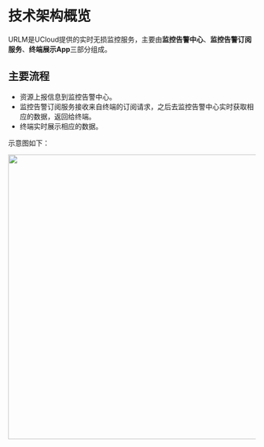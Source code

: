 # 技术架构概览

URLM是UCloud提供的实时无损监控服务，主要由**监控告警中心**、**监控告警订阅服务**、**终端展示App**三部分组成。

## 主要流程

* 资源上报信息到监控告警中心。
* 监控告警订阅服务接收来自终端的订阅请求，之后去监控告警中心实时获取相应的数据，返回给终端。
* 终端实时展示相应的数据。

示意图如下：

<img src="https://static.ucloud.cn/docs/urlm/images/1628841653416.png?v=1628841732" width="580">